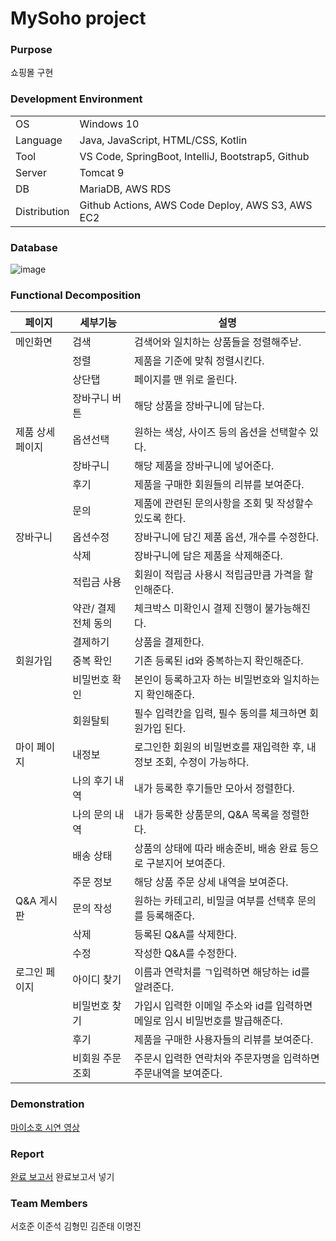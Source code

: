 # MySoho project

### Purpose

쇼핑몰 구현

### Development Environment

|              |                                                   |
| ------------ | ------------------------------------------------- |
| OS           | Windows 10                                        |
| Language     | Java, JavaScript, HTML/CSS, Kotlin                |
| Tool         | VS Code, SpringBoot, IntelliJ, Bootstrap5, Github |
| Server       | Tomcat 9                                          |
| DB           | MariaDB, AWS RDS                                  |
| Distribution | Github Actions, AWS Code Deploy, AWS S3, AWS EC2  |

### Database
![image](https://github.com/MakingNameIsAnnoying/newMySoho/assets/121778872/af2cdd97-eaf5-41cb-9497-492e4e059c6f)


### Functional Decomposition

| 페이지           | 세부기능             | 설명                                                       |
| ---------------- | -------------------- | ---------------------------------------------------------- |
| 메인화면         | 검색             | 검색어와 일치하는 상품들을 정렬해주낟.                    |
|                  | 정렬      | 제품을 기준에 맞춰 정렬시킨다.                                        |
|                  | 상단탭            | 페이지를 맨 위로 올린다.                                     |
|                  | 장바구니 버튼            | 해당 상품을 장바구니에 담는다.                                    |
| 제품 상세 페이지 | 옵션선택           | 원하는 색상, 사이즈 등의 옵션을 선택할수 있다. |
|                  | 장바구니         | 해당 제품을 장바구니에 넣어준다.                                            |
|                  | 후기       | 제품을 구매한 회원들의 리뷰를 보여준다.                                          |
|                  | 문의            | 제품에 관련된 문의사항을 조회 및 작성할수 있도록 한다.                 |
| 장바구니          | 옵션수정          | 장바구니에 담긴 제품 옵션, 개수를 수정한다.                         |
|                  | 삭제       | 장바구니에 담은 제품을 삭제해준다.                                  |
|                  | 적립금 사용     | 회원이 적립금 사용시 적립금만큼 가격을 할인해준다.                                   |
|                | 약관/ 결제 전체 동의            | 체크박스 미확인시 결제 진행이 불가능해진다.                            |
|               | 결제하기          | 상품을 결제한다.           |
| 회원가입         | 중복 확인 | 기존 등록된 id와 중복하는지 확인해준다. |
|                 | 비밀번호 확인             | 본인이 등록하고자 하는 비밀번호와 일치하는지 확인해준다.                     |
|                 | 회원탈퇴             | 필수 입력칸을 입력, 필수 동의를 체크하면 회원가입 된다.                                         |
| 마이 페이지      | 내정보            | 로그인한 회원의 비밀번호를 재입력한 후, 내정보 조회, 수정이 가능하다.              |
|                 | 나의 후기 내역            | 내가 등록한 후기들만 모아서 정렬한다.                             |
|                 | 나의 문의 내역            | 내가 등록한 상품문의, Q&A 목록을 정렬한다.        |
|                 | 배송 상태            | 상품의 상태에 따라 배송준비, 배송 완료 등으로 구분지어 보여준다.                                    |
|                 | 주문 정보            | 해당 상품 주문 상세 내역을 보여준다.                                    |
| Q&A 게시판      | 문의 작성            | 원하는 카테고리, 비밀글 여부를 선택후 문의를 등록해준다.                  |
|                 | 삭제            | 등록된 Q&A를 삭제한다.                                    |
|                 | 수정            | 작성한 Q&A를 수정한다.                                    |
| 로그인 페이지    | 아이디 찾기            | 이름과 연락처를 ㄱ입력하면 해당하는 id를 알려준다.                       |
|                 | 비밀번호 찾기            | 가입시 입력한 이메일 주소와 id를 입력하면 메일로 임시 비밀번호를 발급해준다.|
|                 | 후기            | 제품을 구매한 사용자들의 리뷰를 보여준다.                                   |
|                 | 비회원 주문 조회            | 주문시 입력한 연락처와 주문자명을 입력하면 주문내역을 보여준다.            |

### Demonstration

[마이소호 시연 영상](https://youtu.be/-_RBHJRRLog)

### Report

[완료 보고서](./)
완료보고서 넣기

### Team Members

서호준 이준석 김형민 김준태 이명진
